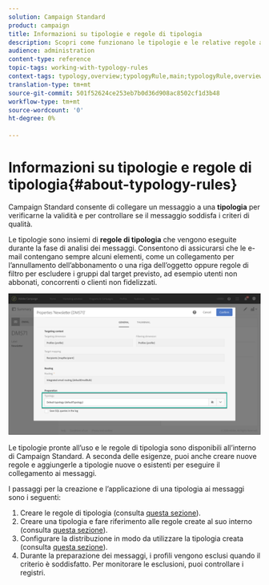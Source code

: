 ```yaml
---
solution: Campaign Standard
product: campaign
title: Informazioni su tipologie e regole di tipologia
description: Scopri come funzionano le tipologie e le relative regole all’interno di Adobe Campaign.
audience: administration
content-type: reference
topic-tags: working-with-typology-rules
context-tags: typology,overview;typologyRule,main;typologyRule,overview
translation-type: tm+mt
source-git-commit: 501f52624ce253eb7b0d36d908ac8502cf1d3b48
workflow-type: tm+mt
source-wordcount: '0'
ht-degree: 0%

---
```



# Informazioni su tipologie e regole di tipologia{#about-typology-rules}

Campaign Standard consente di collegare un messaggio a una **tipologia** per verificarne la validità e per controllare se il messaggio soddisfa i criteri di qualità.

Le tipologie sono insiemi di **regole di tipologia** che vengono eseguite durante la fase di analisi dei messaggi. Consentono di assicurarsi che le e-mail contengano sempre alcuni elementi, come un collegamento per l’annullamento dell’abbonamento o una riga dell’oggetto oppure regole di filtro per escludere i gruppi dal target previsto, ad esempio utenti non abbonati, concorrenti o clienti non fidelizzati.

![](assets/typology_messagelink.png)

Le tipologie pronte all’uso e le regole di tipologia sono disponibili all’interno di Campaign Standard. A seconda delle esigenze, puoi anche creare nuove regole e aggiungerle a tipologie nuove o esistenti per eseguire il collegamento ai messaggi.

I passaggi per la creazione e l’applicazione di una tipologia ai messaggi sono i seguenti:

1. Creare le regole di tipologia (consulta [questa sezione](../../sending/using/managing-typology-rules.md#creating-a-typology-rule)).
1. Creare una tipologia e fare riferimento alle regole create al suo interno (consulta [questa sezione](../../sending/using/managing-typologies.md#creating-a-typology)).
1. Configurare la distribuzione in modo da utilizzare la tipologia creata (consulta [questa sezione](../../sending/using/managing-typologies.md#applying-typologies-to-messages)).
1. Durante la preparazione dei messaggi, i profili vengono esclusi quando il criterio è soddisfatto. Per monitorare le esclusioni, puoi controllare i registri.
